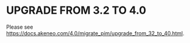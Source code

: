 # UPGRADE FROM 3.2 TO 4.0

Please see https://docs.akeneo.com/4.0/migrate_pim/upgrade_from_32_to_40.html.
